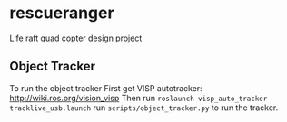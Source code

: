 # rescueranger
Life raft quad copter design project


## Object Tracker
To run the object tracker
First get VISP autotracker: http://wiki.ros.org/vision_visp
Then run `roslaunch visp_auto_tracker tracklive_usb.launch`
run `scripts/object_tracker.py` to run the tracker.
